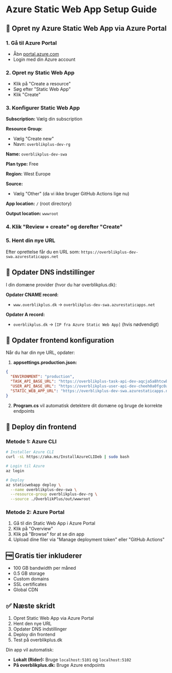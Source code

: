 # Azure Static Web App Setup Guide

## 🚀 Opret ny Azure Static Web App via Azure Portal

### 1. Gå til Azure Portal
- Åbn [portal.azure.com](https://portal.azure.com)
- Login med din Azure account

### 2. Opret ny Static Web App
- Klik på "Create a resource"
- Søg efter "Static Web App"
- Klik "Create"

### 3. Konfigurer Static Web App
**Subscription:** Vælg din subscription

**Resource Group:** 
- Vælg "Create new"
- Navn: `overblikplus-dev-rg`

**Name:** `overblikplus-dev-swa`

**Plan type:** Free

**Region:** West Europe

**Source:** 
- Vælg "Other" (da vi ikke bruger GitHub Actions lige nu)

**App location:** `/` (root directory)

**Output location:** `wwwroot`

### 4. Klik "Review + create" og derefter "Create"

### 5. Hent din nye URL
Efter oprettelse får du en URL som:
`https://overblikplus-dev-swa.azurestaticapps.net`

## 📝 Opdater DNS indstillinger

I din domæne provider (hvor du har overblikplus.dk):

**Opdater CNAME record:**
- `www.overblikplus.dk` → `overblikplus-dev-swa.azurestaticapps.net`

**Opdater A record:**
- `overblikplus.dk` → `[IP fra Azure Static Web App]` (hvis nødvendigt)

## 🔧 Opdater frontend konfiguration

Når du har din nye URL, opdater:

1. **appsettings.production.json:**
```json
{
  "ENVIRONMENT": "production",
  "TASK_API_BASE_URL": "https://overblikplus-task-api-dev-aqcja5a8htcwb8fp.westeurope-01.azurewebsites.net",
  "USER_API_BASE_URL": "https://overblikplus-user-api-dev-cheeh0a0fgc0ayh5.westeurope-01.azurewebsites.net",
  "STATIC_WEB_APP_URL": "https://overblikplus-dev-swa.azurestaticapps.net"
}
```

2. **Program.cs** vil automatisk detektere dit domæne og bruge de korrekte endpoints

## 🚀 Deploy din frontend

### Metode 1: Azure CLI
```bash
# Installer Azure CLI
curl -sL https://aka.ms/InstallAzureCLIDeb | sudo bash

# Login til Azure
az login

# Deploy
az staticwebapp deploy \
  --name overblikplus-dev-swa \
  --resource-group overblikplus-dev-rg \
  --source ./OverblikPlus/out/wwwroot
```

### Metode 2: Azure Portal
1. Gå til din Static Web App i Azure Portal
2. Klik på "Overview"
3. Klik på "Browse" for at se din app
4. Upload dine filer via "Manage deployment token" eller "GitHub Actions"

## 🆓 Gratis tier inkluderer
- 100 GB bandwidth per måned
- 0.5 GB storage
- Custom domains
- SSL certificates
- Global CDN

## ✅ Næste skridt
1. Opret Static Web App via Azure Portal
2. Hent den nye URL
3. Opdater DNS indstillinger
4. Deploy din frontend
5. Test på overblikplus.dk

Din app vil automatisk:
- **Lokalt (Rider):** Bruge `localhost:5101` og `localhost:5102`
- **På overblikplus.dk:** Bruge Azure endpoints
